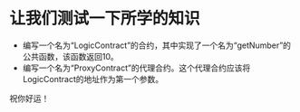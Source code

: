 # 让我们测试一下所学的知识

  - 编写一个名为“LogicContract”的合约，其中实现了一个名为“getNumber”的公共函数，该函数返回10。
  - 编写一个名为“ProxyContract”的代理合约。这个代理合约应该将LogicContract的地址作为第一个参数。

  祝你好运！